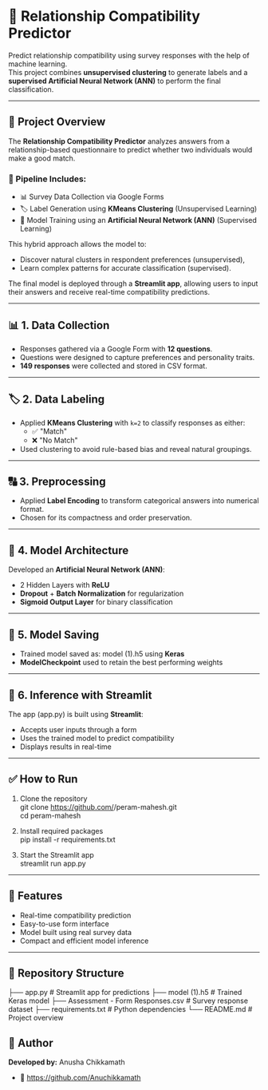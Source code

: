 # 💖 Relationship Compatibility Predictor

Predict relationship compatibility using survey responses with the help of machine learning.  
This project combines **unsupervised clustering** to generate labels and a **supervised Artificial Neural Network (ANN)** to perform the final classification.

---

## 📌 Project Overview

The **Relationship Compatibility Predictor** analyzes answers from a relationship-based questionnaire to predict whether two individuals would make a good match.

### 🔗 Pipeline Includes:
- 📊 Survey Data Collection via Google Forms  
- 🏷️ Label Generation using **KMeans Clustering** (Unsupervised Learning)  
- 🧠 Model Training using an **Artificial Neural Network (ANN)** (Supervised Learning)  

This hybrid approach allows the model to:
- Discover natural clusters in respondent preferences (unsupervised),
- Learn complex patterns for accurate classification (supervised).

The final model is deployed through a **Streamlit app**, allowing users to input their answers and receive real-time compatibility predictions.

---

## 📊 1. Data Collection
- Responses gathered via a Google Form with **12 questions**.
- Questions were designed to capture preferences and personality traits.
- **149 responses** were collected and stored in CSV format.

---

## 🏷️ 2. Data Labeling
- Applied **KMeans Clustering** with `k=2` to classify responses as either:
  - ✅ "Match"
  - ❌ "No Match"
- Used clustering to avoid rule-based bias and reveal natural groupings.

---

## 🔠 3. Preprocessing
- Applied **Label Encoding** to transform categorical answers into numerical format.
- Chosen for its compactness and order preservation.

---

## 🧠 4. Model Architecture
Developed an **Artificial Neural Network (ANN)**:
- 2 Hidden Layers with **ReLU**
- **Dropout** + **Batch Normalization** for regularization
- **Sigmoid Output Layer** for binary classification

---

## 💾 5. Model Saving
- Trained model saved as: model (1).h5 using **Keras**
- **ModelCheckpoint** used to retain the best performing weights

---

## 🧪 6. Inference with Streamlit
The app (app.py) is built using **Streamlit**:
- Accepts user inputs through a form
- Uses the trained model to predict compatibility
- Displays results in real-time

---

## ✅ How to Run

1. Clone the repository  
git clone https://github.com/<your-username>/peram-mahesh.git  
cd peram-mahesh  

2. Install required packages  
pip install -r requirements.txt

3. Start the Streamlit app  
streamlit run app.py

---

## 🚀 Features
- Real-time compatibility prediction  
- Easy-to-use form interface  
- Model built using real survey data  
- Compact and efficient model inference  

---

## 📁 Repository Structure

├── app.py # Streamlit app for predictions
├── model (1).h5 # Trained Keras model
├── Assessment - Form Responses.csv # Survey response dataset
├── requirements.txt # Python dependencies
└── README.md # Project overview
## 👥 Author

**Developed by:** Anusha Chikkamath
- 🔗 https://github.com/Anuchikkamath
